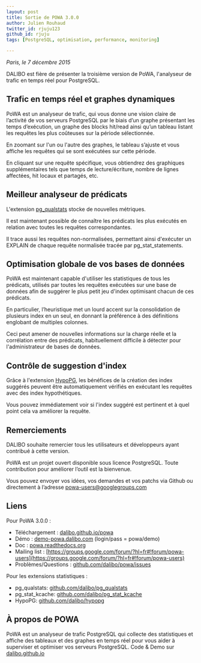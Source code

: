 ```yaml
---
layout: post
title: Sortie de POWA 3.0.0
author: Julien Rouhaud
twitter_id: rjuju123   
github_id: rjuju
tags: [PostgreSQL, optimisation, performance, monitoring]

---
```

*Paris, le 7 décembre 2015*

DALIBO est fière de présenter la troisième version de PoWA, l'analyseur de trafic en temps réel pour PostgreSQL.

<!--MORE-->

## Trafic en temps réel et graphes dynamiques

PoWA est un analyseur de trafic, qui vous donne une vision claire de l’activité de vos serveurs PostgreSQL par le biais d’un graphe présentant les temps d’exécution, un graphe des blocks hit/read ainsi qu’un tableau listant les requêtes les plus coûteuses sur la période sélectionnée.

En zoomant sur l'un ou l'autre des graphes, le tableau s’ajuste et vous affiche les requêtes qui se sont exécutées sur cette période.

En cliquant sur une requête spécifique, vous obtiendrez des graphiques supplémentaires tels que temps de lecture/écriture, nombre de lignes affectées, hit locaux et partagés, etc. 

## Meilleur analyseur de prédicats

L'extension [pg\_qualstats](https://github.com/dalibo/pg_qualstats) stocke de nouvelles métriques.

Il est maintenant possible de connaître les prédicats les plus exécutés en relation avec toutes les requêtes correspondantes.

Il trace aussi les requêtes non-normalisées, permettant ainsi d'exécuter un EXPLAIN de chaque requête normalisée tracée par pg\_stat\_statements.

## Optimisation globale de vos bases de données 

PoWA est maintenant capable d'utiliser les statistiques de tous les prédicats, utilisés par toutes les requêtes exécutées sur une base de données afin de suggérer le plus petit jeu d'index optimisant chacun de ces prédicats.

En particulier, l’heuristique met un lourd accent sur la consolidation de plusieurs index en un seul, en donnant la préférence à des définitions englobant de multiples colonnes. 

Ceci peut amener de nouvelles informations sur la charge réelle et la corrélation entre des prédicats, habituellement difficile à détecter pour l'administrateur de bases de données.

## Contrôle de suggestion d'index

Grâce à l'extension [HypoPG](https://github.com/dalibo/hypopg), les bénéfices de la création des index suggérés peuvent être automatiquement vérifiés en exécutant les requêtes avec des index hypothétiques.

Vous pouvez immédiatement voir si l'index suggéré est pertinent et à quel point cela va améliorer la requête.

## Remerciements

DALIBO souhaite remercier tous les utilisateurs et développeurs ayant contribué à cette version.

PoWA est un projet ouvert disponible sous licence PostgreSQL. Toute contribution pour améliorer l’outil est la bienvenue. 

Vous pouvez envoyer vos idées, vos demandes et vos patchs via Github ou directement à l’adresse [powa-users@googlegroups.com](https://groups.google.com/forum/?hl=fr#!forum/powa-users)

## Liens

Pour PoWA 3.0.0 :

  * Téléchargement : [dalibo.github.io/powa](http://dalibo.github.io/powa/)
  * Démo : [demo-powa.dalibo.com](http://demo-powa.dalibo.com) (login/pass = powa/demo)
  * Doc : [powa.readthedocs.org](http://powa.readthedocs.org)
  * Mailing list : [https://groups.google.com/forum/?hl=fr#!forum/powa-users](https://groups.google.com/forum/?hl=fr#!forum/powa-users)
  * Problèmes/Questions : [github.com/dalibo/powa/issues](https://github.com/dalibo/powa/issues)

Pour les extensions statistiques :

  * pg\_qualstats: [github.com/dalibo/pg\_qualstats](https://github.com/dalibo/pg_qualstats)
  * pg\_stat_kcache: [github.com/dalibo/pg\_stat\_kcache](https://github.com/dalibo/pg_stat_kcache)
  * HypoPG: [github.com/dalibo/hypopg](https://github.com/dalibo/hypopg)

## À propos de POWA 

PoWA est un analyseur de trafic PostgreSQL qui collecte des statistiques et affiche des tableaux et des graphes en temps réel pour vous aider à superviser et optimiser vos serveurs PostgreSQL.
Code & Demo sur [dalibo.github.io](http://dalibo.github.io/)
